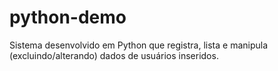 # python-demo
Sistema desenvolvido em Python que registra, lista e manipula (excluindo/alterando) dados de usuários inseridos.
